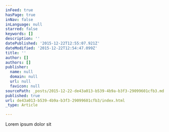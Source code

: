 ```yaml
---
inFeed: true
hasPage: true
inNav: false
inLanguage: null
starred: false
keywords: []
description: ''
datePublished: '2015-12-22T12:55:07.921Z'
dateModified: '2015-12-22T12:54:47.099Z'
title: ''
author: []
authors: []
publisher:
  name: null
  domain: null
  url: null
  favicon: null
sourcePath: _posts/2015-12-22-de43a013-b539-4b9a-b3f3-29099601cfb3.md
published: true
url: de43a013-b539-4b9a-b3f3-29099601cfb3/index.html
_type: Article

---
```

Lorem ipsum dolor sit